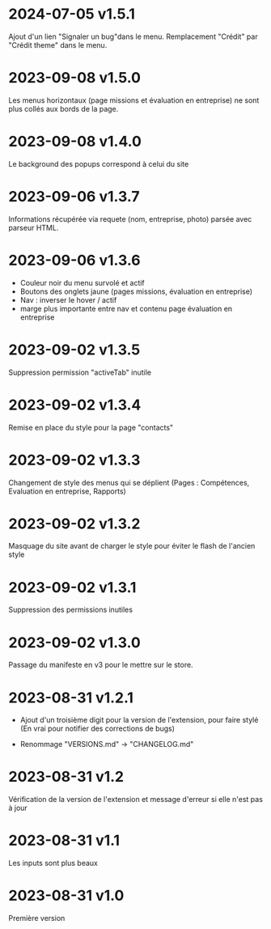 # 2024-07-05 v1.5.1

Ajout d'un lien "Signaler un bug"dans le menu.
Remplacement "Crédit" par "Crédit theme" dans le menu.

# 2023-09-08 v1.5.0

Les menus horizontaux (page missions et évaluation en entreprise) ne sont plus collés aux bords de la page.

# 2023-09-08 v1.4.0

Le background des popups correspond à celui du site

# 2023-09-06 v1.3.7

Informations récupérée via requete (nom, entreprise, photo) parsée avec parseur HTML.

# 2023-09-06 v1.3.6

-   Couleur noir du menu survolé et actif
-   Boutons des onglets jaune (pages missions, évaluation en entreprise)
-   Nav : inverser le hover / actif
-   marge plus importante entre nav et contenu page évaluation en entreprise

# 2023-09-02 v1.3.5

Suppression permission "activeTab" inutile

# 2023-09-02 v1.3.4

Remise en place du style pour la page "contacts"

# 2023-09-02 v1.3.3

Changement de style des menus qui se déplient (Pages : Compétences, Evaluation en entreprise, Rapports)

# 2023-09-02 v1.3.2

Masquage du site avant de charger le style pour éviter le flash de l'ancien style

# 2023-09-02 v1.3.1

Suppression des permissions inutiles

# 2023-09-02 v1.3.0

Passage du manifeste en v3 pour le mettre sur le store.

# 2023-08-31 v1.2.1

-   Ajout d'un troisième digit pour la version de l'extension, pour faire stylé (En vrai pour notifier des corrections de bugs)

-   Renommage "VERSIONS.md" -> "CHANGELOG.md"

# 2023-08-31 v1.2

Vérification de la version de l'extension et message d'erreur si elle n'est pas à jour

# 2023-08-31 v1.1

Les inputs sont plus beaux

# 2023-08-31 v1.0

Première version

